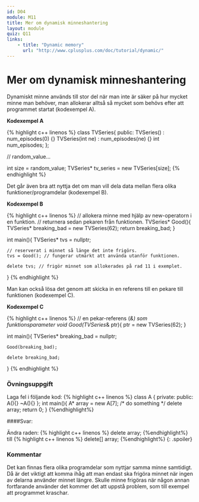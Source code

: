 ```yaml
---
id: D04
module: M11
title: Mer om dynamisk minneshantering
layout: module
quiz: Q11
links:
    - title: "Dynamic memory"
      url: "http://www.cplusplus.com/doc/tutorial/dynamic/"
---
```


# Mer om dynamisk minneshantering

Dynamiskt minne används till stor del när man inte är säker på hur mycket minne man behöver, man allokerar alltså så mycket som behövs efter att programmet startat (kodexempel A).

__Kodexempel A__

{% highlight c++ linenos %}
class TVSeries{
public:
    TVSeries() : num_episodes(0) {}
    TVSeries(int ne) : num_episodes(ne) {}
    int num_episodes;
};
 
// random_value...
 
int size = random_value;
TVSeries* tv_series = new TVSeries[size];
{% endhighlight %}

Det går även bra att nyttja det om man vill dela data mellan flera olika funktioner/programdelar (kodexempel B).

__Kodexempel B__

{% highlight c++ linenos %}
// allokera minne med hjälp av new-operatorn i en funktion.
// returnera sedan pekaren från funktionen.
TVSeries* Good(){
    TVSeries* breaking_bad = new TVSeries(62);
    return breaking_bad;
}
 
int main(){
    TVSeries* tvs = nullptr;
     
    // reserverat i minnet så länge det inte frigörs.
    tvs = Good(); // fungerar utmärkt att använda utanför funktionen.
 
    delete tvs; // frigör minnet som allokerades på rad 11 i exemplet.
}
{% endhighlight %}

Man kan också lösa det genom att skicka in en referens till en pekare till funktionen (kodexempel C).

__Kodexempel C__

{% highlight c++ linenos %}
// en pekar-referens (*&) som funktionsparameter
void Good(TVSeries*& ptr){
    ptr = new TVSeries(62);
}
 
int main(){
    TVSeries* breaking_bad = nullptr;
 
    Good(breaking_bad);
 
    delete breaking_bad;
}
{% endhighlight %}

### Övningsuppgift 
Laga fel i följande kod:
{% highlight c++ linenos %}
class A {
private:
public:
   A(){}
   ~A(){}
};
int main(){
   A* array = new A[7];
   /* do something */
   delete array;
   return 0;
}
{%endhighlight%}

####Svar:

Ändra raden:
{% highlight c++ linenos %}
delete array;
{%endhighlight%}
till
{% highlight c++ linenos %}
delete[] array;
{%endhighlight%}
{: .spoiler}

### Kommentar

Det kan finnas flera olika programdelar som nyttjar samma minne samtidigt.
Då är det viktigt att komma ihåg att man endast ska frigöra minnet när ingen av delarna använder minnet längre.
Skulle minne frigöras när någon annan fortfarande använder det kommer det att uppstå problem, som till exempel att programmet kraschar.